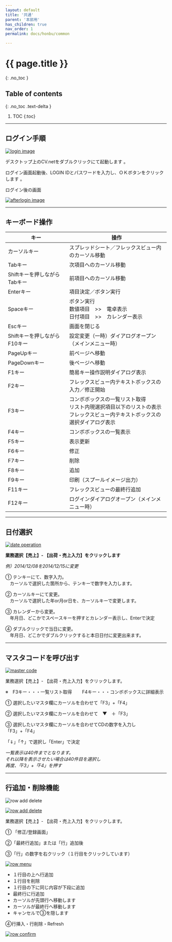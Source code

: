 ```yaml
---
layout: default
title: '共通'
parent: '本部用'
has_children: true
nav_order: 1
permalink: docs/honbu/common

---
```


# {{ page.title }}
{: .no_toc }

## Table of contents
{: .no_toc .text-delta }

1. TOC
{:toc}

---

## ログイン手順

<a href="/docs/00HONBU/img/10-common/common-login.PNG" target="_blank">
<img src="/docs/00HONBU/img/10-common/common-login.PNG" alt="login image">
</a>
 
デスクトップ上のCV.netをダブルクリックにて起動します 。

ログイン画面起動後、LOGIN IDとパスワードを入力し、ＯＫボタンをクリックします 。

ログイン後の画面

<a href="/docs/00HONBU/img/10-common/common-afterlogin.PNG" target="_blank">
<img src="/docs/00HONBU/img/10-common/common-afterlogin.PNG" alt="afterlogin image">
</a>

---

## キーボード操作


| キー | 操作 |
|--- |--- |
| カーソルキー | スプレッドシート／フレックスビュー内のカーソル移動 |
| Tabキー | 次項目へのカーソル移動 |
| Shiftキーを押しながらTabキー | 前項目へのカーソル移動 |
| Enterキー | 項目決定／ボタン実行 |
| Spaceキー | ボタン実行 <br> 数値項目　>>　電卓表示 <br> 日付項目　>>　カレンダー表示 |
| Escキー | 画面を閉じる |
| Shiftキーを押しながらF10キー | 設定変更（一時）ダイアログオープン（メインメニュー時）|
| PageUpキー | 前ページへ移動 |
| PageDownキー | 後ページへ移動 |
| F1キー | 簡易キー操作説明ダイアログ表示 |
| F2キー | フレックスビュー内テキストボックスの入力／修正開始 |
| F3キー | コンボボックスの一覧リスト取得 <br> リスト内現選択項目以下のリストの表示 <br>フレックスビュー内テキストボックスの選択ダイアログ表示 |
| F4キー | コンボボックスの一覧表示 |
| F5キー | 表示更新 |
| F6キー | 修正 |
| F7キー | 削除 |
| F8キー | 追加 |
| F9キー | 印刷（スプールイメージ出力）|
| F11キー | フレックスビューの最終行追加 |
| F12キー | ログインダイアログオープン（メインメニュー時）|

---

## 日付選択

<a href="/docs/00HONBU/img/10-common/common-date.PNG" target="_blank">
<img src="/docs/00HONBU/img/10-common/common-date.PNG" alt="date operation">
</a>

**業務選択【売上】- 【出荷・売上入力】をクリックします**

*例）2014/12/08を2014/12/15に変更*

① テンキーにて、数字入力。<br>
　カーソルで選択した箇所から、テンキーで数字を入力します。

② カーソルキーにて変更。<br>
　カーソルで選択した年or月or日を、カーソルキーで変更します。

③ カレンダーから変更。<br>
　年月日、どこかでスペースキーを押すとカレンダー表示し、Enterで決定

④ ダブルクリックで当日に変更。<br>
　年月日、どこかでダブルクリックすると本日日付に変更出来ます。

---

## マスタコードを呼び出す

<a href="/docs/00HONBU/img/10-common/common-master.PNG" target="_blank">
<img src="/docs/00HONBU/img/10-common/common-master.PNG" alt="master code">
</a>

業務選択【売上】- 【出荷・売上入力】をクリックします。

※　F3キー・・・一覧リスト取得
　　F4キー・・・コンボボックスに詳細表示

① 選択したいマスタ欄にカーソルを合わせて「F3」+「F4」

② 選択したいマスタ欄にカーソルを合わせて　▼　＋「F3」

③ 選択したいマスタ欄にカーソルを合わせてCDの数字を入力し <br>
「F3」+「F4」


「⇓」「↑」で選択し「Enter」で決定

*一覧表示は40件までとなります。<br>それ以降を表示させたい場合は40件目を選択し<br>再度、「F3」+「F4」を押す*

---

## 行追加・削除機能

![row add delete](/docs/00HONBU/img/10-common/common-rowAddDelete.PNG)

<a href="/docs/00HONBU/img/10-common/common-rowAddDelete.PNG" target="_blank">
<img src="/docs/00HONBU/img/10-common/common-rowAddDelete.PNG" alt="row add delete">
</a>

業務選択【売上】- 【出荷・売上入力】をクリックします。

① 「修正/登録画面」

②「最終行追加」または「行」追加後

③「行」の数字を右クリック（１行目をクリックしています）

<a href="/docs/00HONBU/img/10-common/common-rowMenu.PNG" target="_blank">
<img src="/docs/00HONBU/img/10-common/common-rowMenu.PNG" alt="row menu">
</a>

- １行目の上へ行追加
- １行目を削除
- １行目の下に同じ内容が下段に追加
- 最終行に行追加
- カーソルが先頭行へ移動します
- カーソルが最終行へ移動します
- キャンセルで③を隠します


④行挿入・行削除・Refresh

<a href="/docs/00HONBU/img/10-common/common-rowConfirm.PNG" target="_blank">
<img src="/docs/00HONBU/img/10-common/common-rowConfirm.PNG" alt="row confirm">
</a>

